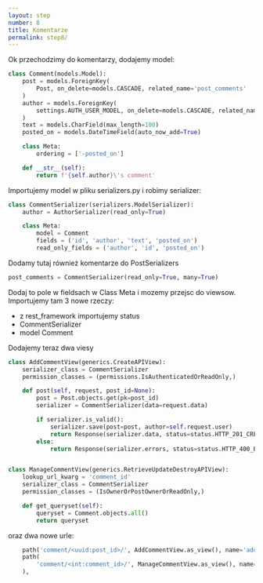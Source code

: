 ```yaml
---
layout: step
number: 8
title: Komentarze
permalink: step8/
---
```


Ok przechodzimy do komentarzy, dodajemy model:

```python 
class Comment(models.Model):
    post = models.ForeignKey(
        Post, on_delete=models.CASCADE, related_name='post_comments'
    )
    author = models.ForeignKey(
        settings.AUTH_USER_MODEL, on_delete=models.CASCADE, related_name='user_comments'
    )
    text = models.CharField(max_length=100)
    posted_on = models.DateTimeField(auto_now_add=True)

    class Meta:
        ordering = ['-posted_on']

    def __str__(self):
        return f'{self.author}\'s comment'
```

Importujemy model w pliku serializers.py i robimy serializer:

```python
class CommentSerializer(serializers.ModelSerializer):
    author = AuthorSerializer(read_only=True)

    class Meta:
        model = Comment
        fields = ('id', 'author', 'text', 'posted_on')
        read_only_fields = ('author', 'id', 'posted_on')
```

Dodamy tutaj również komentarze do PostSerializers

```python
post_comments = CommentSerializer(read_only=True, many=True)
```

Dodaj to pole w fieldsach w Class Meta i mozemy przejsc do viewsow. Importujemy tam 3 nowe rzeczy:
- z rest_framework importujemy status 
- CommentSerializer
- model Comment

Dodajemy teraz dwa viesy
```python
class AddCommentView(generics.CreateAPIView):
    serializer_class = CommentSerializer
    permission_classes = (permissions.IsAuthenticatedOrReadOnly,)

    def post(self, request, post_id=None):
        post = Post.objects.get(pk=post_id)
        serializer = CommentSerializer(data=request.data)

        if serializer.is_valid():
            serializer.save(post=post, author=self.request.user)
            return Response(serializer.data, status=status.HTTP_201_CREATED)
        else:
            return Response(serializer.errors, status=status.HTTP_400_BAD_REQUEST)


class ManageCommentView(generics.RetrieveUpdateDestroyAPIView):
    lookup_url_kwarg = 'comment_id'
    serializer_class = CommentSerializer
    permission_classes = (IsOwnerOrPostOwnerOrReadOnly,)

    def get_queryset(self):
        queryset = Comment.objects.all()
        return queryset
```

oraz dwa nowe urle:

```python
    path('comment/<uuid:post_id>/', AddCommentView.as_view(), name='add-comment'),
    path(
        'comment/<int:comment_id>/', ManageCommentView.as_view(), name='manage-comment'
    ),
```